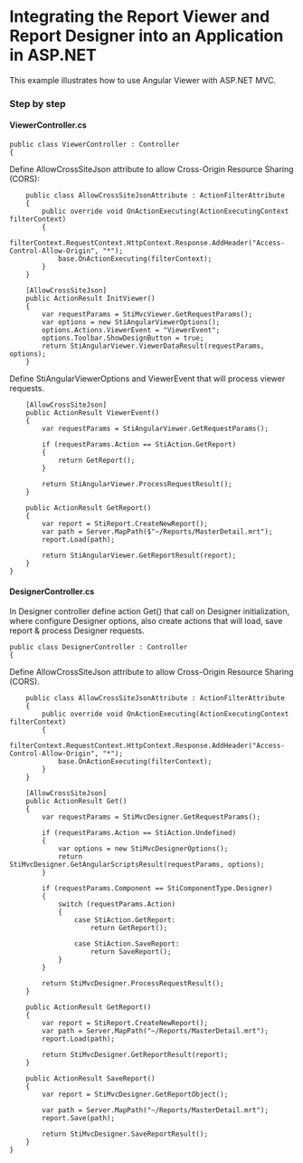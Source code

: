 # Integrating the Report Viewer and Report Designer into an Application in ASP.NET

This example illustrates how to use Angular Viewer with ASP.NET MVC. 

### Step by step
  
#### ViewerController.cs
   
    public class ViewerController : Controller
    {
Define AllowCrossSiteJson attribute to allow Cross-Origin Resource Sharing (CORS):

        public class AllowCrossSiteJsonAttribute : ActionFilterAttribute
        {
            public override void OnActionExecuting(ActionExecutingContext filterContext)
            {
                filterContext.RequestContext.HttpContext.Response.AddHeader("Access-Control-Allow-Origin", "*");
                base.OnActionExecuting(filterContext);
            }
        }

        [AllowCrossSiteJson]
        public ActionResult InitViewer()
        {
            var requestParams = StiMvcViewer.GetRequestParams();
            var options = new StiAngularViewerOptions();
            options.Actions.ViewerEvent = "ViewerEvent";
            options.Toolbar.ShowDesignButton = true;
            return StiAngularViewer.ViewerDataResult(requestParams, options);
        }
 Define StiAngularViewerOptions and ViewerEvent that will process viewer requests.
 
        [AllowCrossSiteJson]
        public ActionResult ViewerEvent()
        {
            var requestParams = StiAngularViewer.GetRequestParams();

            if (requestParams.Action == StiAction.GetReport)
            {
                return GetReport();
            }

            return StiAngularViewer.ProcessRequestResult();
        }

        public ActionResult GetReport()
        {
            var report = StiReport.CreateNewReport();
            var path = Server.MapPath($"~/Reports/MasterDetail.mrt");
            report.Load(path);

            return StiAngularViewer.GetReportResult(report);
        }
    }


#### DesignerController.cs
In Designer controller define action Get() that call on Designer initialization, where configure Designer options, also create actions that will load, save report & process Designer requests.
   
    public class DesignerController : Controller
	{
Define AllowCrossSiteJson attribute to allow Cross-Origin Resource Sharing (CORS).

		public class AllowCrossSiteJsonAttribute : ActionFilterAttribute
		{
			public override void OnActionExecuting(ActionExecutingContext filterContext)
			{
				filterContext.RequestContext.HttpContext.Response.AddHeader("Access-Control-Allow-Origin", "*");
				base.OnActionExecuting(filterContext);
			}
		}

		[AllowCrossSiteJson]
		public ActionResult Get()
		{
			var requestParams = StiMvcDesigner.GetRequestParams();

			if (requestParams.Action == StiAction.Undefined)
			{
				var options = new StiMvcDesignerOptions();
				return StiMvcDesigner.GetAngularScriptsResult(requestParams, options);
			}

			if (requestParams.Component == StiComponentType.Designer)
			{
				switch (requestParams.Action)
				{
					case StiAction.GetReport:
						return GetReport();

					case StiAction.SaveReport:
						return SaveReport();
				}
			}

			return StiMvcDesigner.ProcessRequestResult();
		}

		public ActionResult GetReport()
		{
			var report = StiReport.CreateNewReport();
			var path = Server.MapPath("~/Reports/MasterDetail.mrt");
			report.Load(path);

			return StiMvcDesigner.GetReportResult(report);
		}

		public ActionResult SaveReport()
		{
			var report = StiMvcDesigner.GetReportObject();

			var path = Server.MapPath("~/Reports/MasterDetail.mrt");
			report.Save(path);

			return StiMvcDesigner.SaveReportResult();
		}
	}


